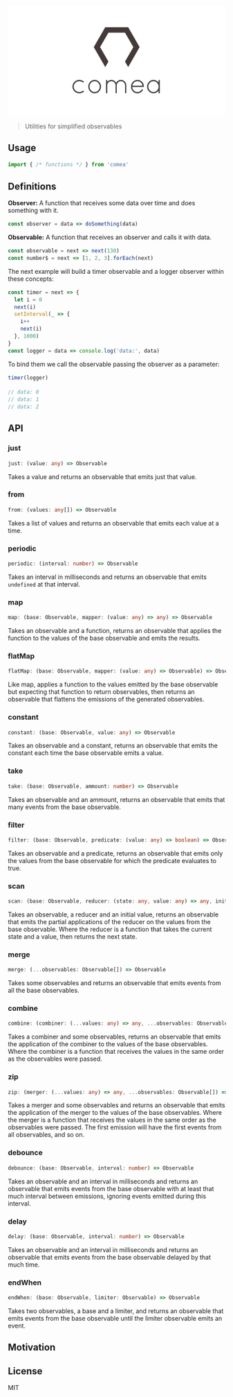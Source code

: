 <p align="center">
  <img src="logo.png" alt="comea logo">
</p>

> Utilities for simplified observables

## Usage
```js
import { /* functions */ } from 'comea'
```

## Definitions
**Observer:** A function that receives some data over time and does something with it.
```js
const observer = data => doSomething(data)
```

**Observable:** A function that receives an observer and calls it with data.
```js
const observable = next => next(130)
const number$ = next => [1, 2, 3].forEach(next)
```

The next example will build a timer observable and a logger observer within these concepts:

```js
const timer = next => {
  let i = 0
  next(i)
  setInterval(_ => {
    i++
    next(i)
  }, 1000)
}
const logger = data => console.log('data:', data)
```

To bind them we call the observable passing the observer as a parameter:
```js
timer(logger)

// data: 0
// data: 1
// data: 2
```

## API

### just
```ts
just: (value: any) => Observable
```
Takes a value and returns an observable that emits just that value.

### from
```ts
from: (values: any[]) => Observable
```
Takes a list of values and returns an observable that emits each value at a time.

### periodic
```ts
periodic: (interval: number) => Observable
```
Takes an interval in milliseconds and returns an observable that emits `undefined` at that interval.

### map
```ts
map: (base: Observable, mapper: (value: any) => any) => Observable
```
Takes an observable and a function, returns an observable that applies the function to the values of the base observable and emits the results.

### flatMap
```ts
flatMap: (base: Observable, mapper: (value: any) => Observable) => Observable
```
Like map, applies a function to the values emitted by the base observable but expecting that function to return observables, then returns an observable that flattens the emissions of the generated observables.

### constant
```ts
constant: (base: Observable, value: any) => Observable
```
Takes an observable and a constant, returns an observable that emits the constant each time the base observable emits a value.

### take
```ts
take: (base: Observable, ammount: number) => Observable
```
Takes an observable and an ammount, returns an observable that emits that many events from the base observable.

### filter
```ts
filter: (base: Observable, predicate: (value: any) => boolean) => Observable
```
Takes an observable and a predicate, returns an observable that emits only the values from the base observable for which the predicate evaluates to true.

### scan
```ts
scan: (base: Observable, reducer: (state: any, value: any) => any, initial: any) => Observable
```
Takes an observable, a reducer and an initial value, returns an observable that emits the partial applications of the reducer on the values from the base observable. Where the reducer is a function that takes the current state and a value, then returns the next state.

### merge
```ts
merge: (...observables: Observable[]) => Observable
```
Takes some observables and returns an observable that emits events from all the base observables.

### combine
```ts
combine: (combiner: (...values: any) => any, ...observables: Observable[]) => Observable
```
Takes a combiner and some observables, returns an observable that emits the application of the combiner to the values of the base observables. Where the combiner is a function that receives the values in the same order as the observables were passed.

### zip
```ts
zip: (merger: (...values: any) => any, ...observables: Observable[]) => Observable
```
Takes a merger and some observables and returns an observable that emits the application of the merger to the values of the base observables. Where the merger is a function that receives the values in the same order as the observables were passed. The first emission will have the first events from all observables, and so on.

### debounce
```ts
debounce: (base: Observable, interval: number) => Observable
```
Takes an observable and an interval in milliseconds and returns an observable that emits events from the base observable with at least that much interval between emissions, ignoring events emitted during this interval.

### delay
```ts
delay: (base: Observable, interval: number) => Observable
```
Takes an observable and an interval in milliseconds and returns an observable that emits events from the base observable delayed by that much time.

### endWhen
```ts
endWhen: (base: Observable, limiter: Observable) => Observable
```
Takes two observables, a base and a limiter, and returns an observable that emits events from the base observable until the limiter observable emits an event.

## Motivation

## License

MIT
